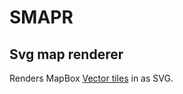 # SMAPR
## Svg map renderer

Renders MapBox [Vector tiles](https://github.com/mapbox/vector-tile-spec/blob/master/2.1/README.md) in as SVG. 